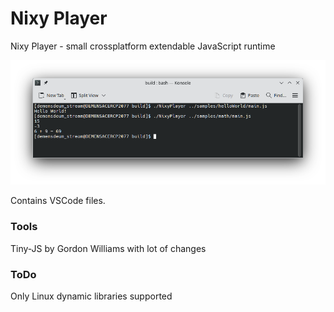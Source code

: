# Nixy Player
Nixy Player - small crossplatform extendable JavaScript runtime
  
![Screenshot](Screenshot.png) 

Contains VSCode files.  
  
### Tools  
Tiny-JS by Gordon Williams with lot of changes

### ToDo
Only Linux dynamic libraries supported